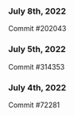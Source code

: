 ### July 8th, 2022

Commit #202043

### July 5th, 2022

Commit #314353


### July 4th, 2022

Commit #72281
